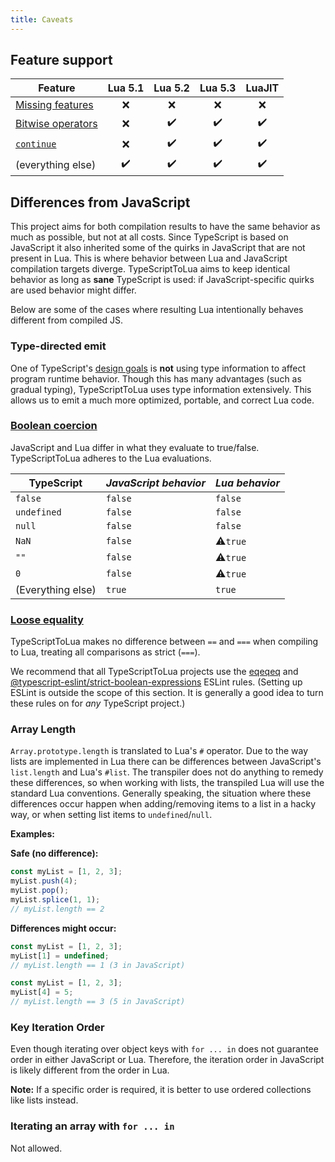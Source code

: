 ```yaml
---
title: Caveats
---
```


## Feature support

| Feature             | Lua 5.1 | Lua 5.2 | Lua 5.3 | LuaJIT |
| ------------------- | :-----: | :-----: | :-----: | :----: |
| [Missing features]  |   ❌    |   ❌    |   ❌    |   ❌   |
| [Bitwise operators] |   ❌    |   ✔️    |   ✔️    |   ✔️   |
| [`continue`]        |   ❌    |   ✔️    |   ✔️    |   ✔️   |
| (everything else)   |   ✔️    |   ✔️    |   ✔️    |   ✔️   |

[missing features]: https://github.com/TypeScriptToLua/TypeScriptToLua/issues?q=is%3Aissue+is%3Aopen+sort%3Aupdated-desc+label%3A%22missing+feature%22
[bitwise operators]: https://developer.mozilla.org/en-US/docs/Web/JavaScript/Reference/Operators/Bitwise_Operators
[`continue`]: https://developer.mozilla.org/en-US/docs/Web/JavaScript/Reference/Statements/continue

## Differences from JavaScript

This project aims for both compilation results to have the same behavior as much as possible, but not at all costs. Since TypeScript is based on JavaScript it also inherited some of the quirks in JavaScript that are not present in Lua. This is where behavior between Lua and JavaScript compilation targets diverge. TypeScriptToLua aims to keep identical behavior as long as **sane** TypeScript is used: if JavaScript-specific quirks are used behavior might differ.

Below are some of the cases where resulting Lua intentionally behaves different from compiled JS.

### Type-directed emit

One of TypeScript's [design goals](https://github.com/microsoft/TypeScript/wiki/TypeScript-Design-Goals) is **not** using type information to affect program runtime behavior. Though this has many advantages (such as gradual typing), TypeScriptToLua uses type information extensively. This allows us to emit a much more optimized, portable, and correct Lua code.

### [Boolean coercion](https://developer.mozilla.org/en-US/docs/Glossary/Falsy)

JavaScript and Lua differ in what they evaluate to true/false. TypeScriptToLua adheres to the Lua evaluations.

| TypeScript        | _JavaScript behavior_ | _Lua behavior_ |
| ----------------- | --------------------- | -------------- |
| `false`           | `false`               | `false`        |
| `undefined`       | `false`               | `false`        |
| `null`            | `false`               | `false`        |
| `NaN`             | `false`               | ⚠️`true`       |
| `""`              | `false`               | ⚠️`true`       |
| `0`               | `false`               | ⚠️`true`       |
| (Everything else) | `true`                | `true`         |

### [Loose equality](https://developer.mozilla.org/en-US/docs/Web/JavaScript/Equality_comparisons_and_sameness#Loose_equality_using)

TypeScriptToLua makes no difference between `==` and `===` when compiling to Lua, treating all comparisons as strict (`===`).

We recommend that all TypeScriptToLua projects use the [eqeqeq](https://eslint.org/docs/rules/eqeqeq) and [@typescript-eslint/strict-boolean-expressions](https://github.com/typescript-eslint/typescript-eslint/blob/main/packages/eslint-plugin/docs/rules/strict-boolean-expressions.md) ESLint rules. (Setting up ESLint is outside the scope of this section. It is generally a good idea to turn these rules on for _any_ TypeScript project.)

### Array Length

`Array.prototype.length` is translated to Lua's `#` operator. Due to the way lists are implemented in Lua there can be differences between JavaScript's `list.length` and Lua's `#list`. The transpiler does not do anything to remedy these differences, so when working with lists, the transpiled Lua will use the standard Lua conventions. Generally speaking, the situation where these differences occur happen when adding/removing items to a list in a hacky way, or when setting list items to `undefined`/`null`.

**Examples:**

**Safe (no difference):**

```ts
const myList = [1, 2, 3];
myList.push(4);
myList.pop();
myList.splice(1, 1);
// myList.length == 2
```

**Differences might occur:**

```ts
const myList = [1, 2, 3];
myList[1] = undefined;
// myList.length == 1 (3 in JavaScript)
```

```ts
const myList = [1, 2, 3];
myList[4] = 5;
// myList.length == 3 (5 in JavaScript)
```

### Key Iteration Order

Even though iterating over object keys with `for ... in` does not guarantee order in either JavaScript or Lua. Therefore, the iteration order in JavaScript is likely different from the order in Lua.

**Note:** If a specific order is required, it is better to use ordered collections like lists instead.

### Iterating an array with `for ... in`

Not allowed.
